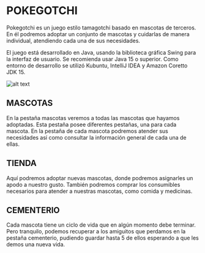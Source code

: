 # POKEGOTCHI
Pokegotchi es un juego estilo tamagotchi basado en mascotas de terceros.
En él podremos adoptar un conjunto de mascotas y cuidarlas de manera individual, atendiendo cada una de sus necesidades.

El juego está desarrollado en Java, usando la biblioteca gráfica Swing para la interfaz de usuario. Se recomienda usar Java 15 o superior.
Como entorno de desarrollo se utilizó Kubuntu, IntelliJ IDEA y Amazon Coretto JDK 15.

![alt text](/pokegotchi.png)

## MASCOTAS
En la pestaña mascotas veremos a todas las mascotas que hayamos adoptadas. Esta pestaña posee diferentes pestañas, una para cada mascota.
En la pestaña de cada mascota podremos atender sus necesidades así como consultar la información general de cada una de ellas.

## TIENDA
Aquí podremos adoptar nuevas mascotas, donde podremos asignarles un apodo a nuestro gusto.
También podremos comprar los consumibles necesarios para atender a nuestras mascotas, como comida y medicinas.

## CEMENTERIO
Cada mascota tiene un ciclo de vida que en algún momento debe terminar. Pero tranquilo, podemos recuperar a los amiguitos que perdamos en la pestaña cementerio, pudiendo guardar hasta 5 de ellos esperando a que les demos una nueva vida.
